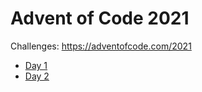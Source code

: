 # Advent of Code 2021

Challenges: https://adventofcode.com/2021

* [Day 1](/day1) 
* [Day 2](/day2)
